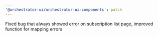 ```yaml
---
'@orchestrator-ui/orchestrator-ui-components': patch
---
```


Fixed bug that always showed error on subscription list page, improved function for mapping errors
